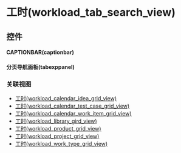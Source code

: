 # 工时(workload_tab_search_view)  <!-- {docsify-ignore-all} -->




## 控件
#### CAPTIONBAR(captionbar)

#### 分页导航面板(tabexppanel)



### 关联视图
  * [工时(workload_calendar_idea_grid_view)](app/view/workload_calendar_idea_grid_view)
  * [工时(workload_calendar_test_case_grid_view)](app/view/workload_calendar_test_case_grid_view)
  * [工时(workload_calendar_work_item_grid_view)](app/view/workload_calendar_work_item_grid_view)
  * [工时(workload_library_gird_view)](app/view/workload_library_gird_view)
  * [工时(workload_product_grid_view)](app/view/workload_product_grid_view)
  * [工时(workload_project_grid_view)](app/view/workload_project_grid_view)
  * [工时(workload_work_type_grid_view)](app/view/workload_work_type_grid_view)

<script>
 const { createApp } = Vue
  createApp({
    data() {
      return {

      }
    }
  }).use(ElementPlus).mount('#app')
</script>